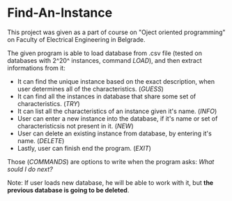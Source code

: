 # Find-An-Instance
This project was given as a part of course on "Oject oriented programming" on Faculty of Electrical Engineering in Belgrade. 

The given program is able to load database from .csv file (tested on databases with 2^20^ instances, command *LOAD*), and then extract informations from it:
  - It can find the unique instance based on the exact description, when user determines all of the characteristics. (*GUESS*)
  - It can find all the instances in database that share some set of characteristics. (*TRY*)
  - It can list all the characteristics of an instance given it's name. (*INFO*)
  - User can enter a new instance into the database, if it's name or set of characteristicsis not present in it. (*NEW*)
  - User can delete an existing instance from database, by entering it's name. (*DELETE*)
  - Lastly, user can finish end the program. (*EXIT*)

Those (*COMMANDS*) are options to write when the program asks: *What sould I do next?*

Note: If user loads new database, he will be able to work with it, but **the previous database is going to be deleted**.
